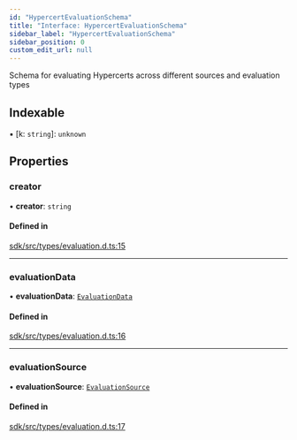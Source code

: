 ```yaml
---
id: "HypercertEvaluationSchema"
title: "Interface: HypercertEvaluationSchema"
sidebar_label: "HypercertEvaluationSchema"
sidebar_position: 0
custom_edit_url: null
---
```


Schema for evaluating Hypercerts across different sources and evaluation types

## Indexable

▪ [k: `string`]: `unknown`

## Properties

### creator

• **creator**: `string`

#### Defined in

[sdk/src/types/evaluation.d.ts:15](https://github.com/hypercerts-org/hypercerts/blob/9478e99/sdk/src/types/evaluation.d.ts#L15)

___

### evaluationData

• **evaluationData**: [`EvaluationData`](../modules.md#evaluationdata)

#### Defined in

[sdk/src/types/evaluation.d.ts:16](https://github.com/hypercerts-org/hypercerts/blob/9478e99/sdk/src/types/evaluation.d.ts#L16)

___

### evaluationSource

• **evaluationSource**: [`EvaluationSource`](../modules.md#evaluationsource)

#### Defined in

[sdk/src/types/evaluation.d.ts:17](https://github.com/hypercerts-org/hypercerts/blob/9478e99/sdk/src/types/evaluation.d.ts#L17)
